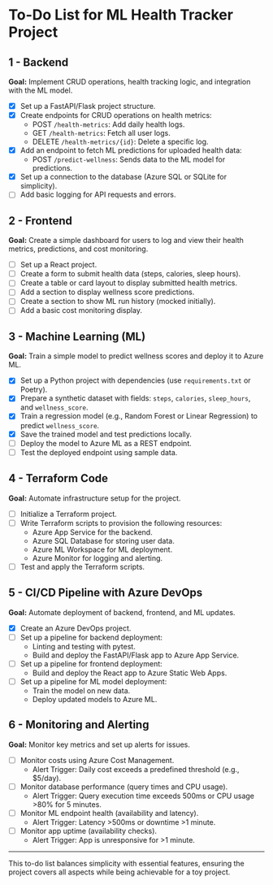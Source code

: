 # To-Do List for ML Health Tracker Project

## 1 - Backend  
**Goal:** Implement CRUD operations, health tracking logic, and integration with the ML model.

- [X] Set up a FastAPI/Flask project structure.  
- [X] Create endpoints for CRUD operations on health metrics:  
  - POST `/health-metrics`: Add daily health logs.  
  - GET `/health-metrics`: Fetch all user logs.  
  - DELETE `/health-metrics/{id}`: Delete a specific log.  
- [X] Add an endpoint to fetch ML predictions for uploaded health data:  
  - POST `/predict-wellness`: Sends data to the ML model for predictions.  
- [X] Set up a connection to the database (Azure SQL or SQLite for simplicity).  
- [ ] Add basic logging for API requests and errors.  

## 2 - Frontend  
**Goal:** Create a simple dashboard for users to log and view their health metrics, predictions, and cost monitoring.

- [ ] Set up a React project.  
- [ ] Create a form to submit health data (steps, calories, sleep hours).  
- [ ] Create a table or card layout to display submitted health metrics.  
- [ ] Add a section to display wellness score predictions.  
- [ ] Create a section to show ML run history (mocked initially).  
- [ ] Add a basic cost monitoring display.  

## 3 - Machine Learning (ML)  
**Goal:** Train a simple model to predict wellness scores and deploy it to Azure ML.

- [X] Set up a Python project with dependencies (use `requirements.txt` or Poetry).  
- [X] Prepare a synthetic dataset with fields: `steps`, `calories`, `sleep_hours`, and `wellness_score`.  
- [X] Train a regression model (e.g., Random Forest or Linear Regression) to predict `wellness_score`.  
- [X] Save the trained model and test predictions locally.  
- [ ] Deploy the model to Azure ML as a REST endpoint.  
- [ ] Test the deployed endpoint using sample data.  

## 4 - Terraform Code  
**Goal:** Automate infrastructure setup for the project.

- [ ] Initialize a Terraform project.  
- [ ] Write Terraform scripts to provision the following resources:  
  - Azure App Service for the backend.  
  - Azure SQL Database for storing user data.  
  - Azure ML Workspace for ML deployment.  
  - Azure Monitor for logging and alerting.  
- [ ] Test and apply the Terraform scripts.  

## 5 - CI/CD Pipeline with Azure DevOps  
**Goal:** Automate deployment of backend, frontend, and ML updates.

- [X] Create an Azure DevOps project.  
- [ ] Set up a pipeline for backend deployment:  
  - Linting and testing with pytest.  
  - Build and deploy the FastAPI/Flask app to Azure App Service.  
- [ ] Set up a pipeline for frontend deployment:  
  - Build and deploy the React app to Azure Static Web Apps.  
- [ ] Set up a pipeline for ML model deployment:  
  - Train the model on new data.  
  - Deploy updated models to Azure ML.  

## 6 - Monitoring and Alerting  
**Goal:** Monitor key metrics and set up alerts for issues.

- [ ] Monitor costs using Azure Cost Management.  
  - Alert Trigger: Daily cost exceeds a predefined threshold (e.g., $5/day).  
- [ ] Monitor database performance (query times and CPU usage).  
  - Alert Trigger: Query execution time exceeds 500ms or CPU usage >80% for 5 minutes.  
- [ ] Monitor ML endpoint health (availability and latency).  
  - Alert Trigger: Latency >500ms or downtime >1 minute.  
- [ ] Monitor app uptime (availability checks).  
  - Alert Trigger: App is unresponsive for >1 minute.  

---

This to-do list balances simplicity with essential features, ensuring the project covers all aspects while being achievable for a toy project.
